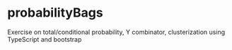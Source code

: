 probabilityBags
===============

Exercise on total/conditional probability, Y combinator, clusterization using TypeScript and bootstrap
